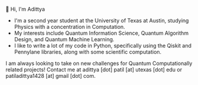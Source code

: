 👋 Hi, I'm Adittya

- I'm a second year student at the University of Texas at Austin, studying Physics with a concentration in Computation.
- My interests include Quantum Information Science, Quantum Algorithm Design, and Quantum Machine Learning.
- I like to write a lot of my code in Python, specifically using the Qiskit and Pennylane libraries, along with some scientific computation.

I am always looking to take on new challenges for Quantum Computationally related projects! Contact me at adittya [dot] patil [at] utexas [dot] edu or patiladittya1428 [at] gmail [dot] com.
